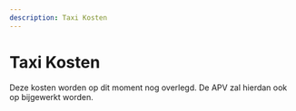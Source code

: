 ```yaml
---
description: Taxi Kosten
---
```


# Taxi Kosten

Deze kosten worden op dit moment nog overlegd. De APV zal hierdan ook op bijgewerkt worden.

